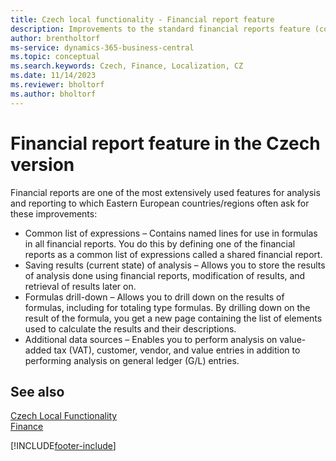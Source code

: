 ```yaml
---
title: Czech local functionality - Financial report feature
description: Improvements to the standard financial reports feature (common list of expressions, saving results, formulas drill-down, additional data sources).
author: brentholtorf
ms-service: dynamics-365-business-central
ms.topic: conceptual
ms.search.keywords: Czech, Finance, Localization, CZ
ms.date: 11/14/2023
ms.reviewer: bholtorf
ms.author: bholtorf
---
```


# Financial report feature in the Czech version

Financial reports are one of the most extensively used features for analysis and reporting to which Eastern European countries/regions often ask for these improvements:

- Common list of expressions – Contains named lines for use in formulas in all financial reports. You do this by defining one of the financial reports as a common list of expressions called a shared financial report.
- Saving results (current state) of analysis – Allows you to store the results of analysis done using financial reports, modification of results, and retrieval of results later on.
- Formulas drill-down – Allows you to drill down on the results of formulas, including for totaling type formulas. By drilling down on the result of the formula, you get a new page containing the list of elements used to calculate the results and their descriptions.
- Additional data sources – Enables you to perform analysis on value-added tax (VAT), customer, vendor, and value entries in addition to performing analysis on general ledger (G/L) entries.

## See also

[Czech Local Functionality](czech-local-functionality.md)  
[Finance](../../finance.md)  

[!INCLUDE[footer-include](../../includes/footer-banner.md)]

